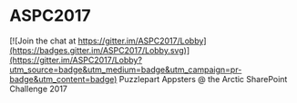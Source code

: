 # ASPC2017

[![Join the chat at https://gitter.im/ASPC2017/Lobby](https://badges.gitter.im/ASPC2017/Lobby.svg)](https://gitter.im/ASPC2017/Lobby?utm_source=badge&utm_medium=badge&utm_campaign=pr-badge&utm_content=badge)
Puzzlepart Appsters @ the Arctic SharePoint Challenge 2017
